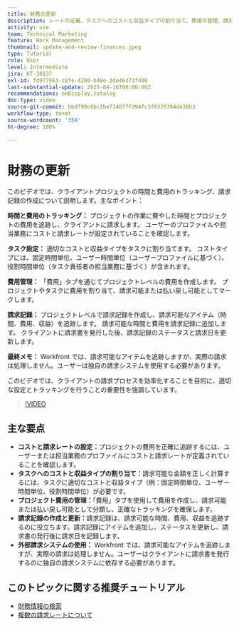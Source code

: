 ```yaml
---
title: 財務の更新
description: レートの定義、タスクへのコストと収益タイプの割り当て、費用の管理、請求記録の作成により、コストのトラッキングと請求を効率化します。Workfront では、実際の請求は行いません。
activity: use
team: Technical Marketing
feature: Work Management
thumbnail: update-and-review-finances.jpeg
type: Tutorial
role: User
level: Intermediate
jira: KT-10137
exl-id: fd977963-c8fe-4200-b46e-3de46373f400
last-substantial-update: 2025-04-16T00:00:00Z
recommendations: noDisplay,catalog
doc-type: video
source-git-commit: bbdf99c6bc1be714077fd94fc3f8325394de36b3
workflow-type: tm+mt
source-wordcount: '359'
ht-degree: 100%

---
```



# 財務の更新

このビデオでは、クライアントプロジェクトの時間と費用のトラッキング、請求記録の作成について説明します。主なポイント：

**時間と費用のトラッキング：**
プロジェクトの作業に費やした時間とプロジェクトの費用を追跡し、クライアントに請求します。
ユーザーのプロファイルや担当業務にコストと請求レートが設定されていることを確認します。

**タスク設定：**
適切なコストと収益タイプをタスクに割り当てます。
コストタイプには、固定時間単位、ユーザー時間単位（ユーザープロファイルに基づく）、役割時間単位（タスク責任者の担当業務に基づく）が含まれます。

**費用管理：**
「費用」タブを通じてプロジェクトレベルの費用を作成します。
プロジェクトやタスクに費用を割り当て、請求可能または払い戻し可能としてマークします。

**請求記録：**
プロジェクトレベルで請求記録を作成し、請求可能なアイテム（時間、費用、収益）を追跡します。
請求可能な時間と費用を請求記録に追加します。
クライアントに請求書を発行した後、請求記録のステータスと請求日を更新します。

**最終メモ：**
Workfront では、請求可能なアイテムを追跡しますが、実際の請求は処理しません。ユーザーは独自の請求システムを使用する必要があります。

このビデオでは、クライアントの請求プロセスを効率化することを目的に、適切な設定とトラッキングを行うことの重要性を強調しています。

>[!VIDEO](https://video.tv.adobe.com/v/3457648/?quality=12&learn=on&enablevpops=1)

## 主な要点


* **コストと請求レートの設定：**&#x200B;プロジェクトの費用を正確に追跡するには、ユーザーまたは担当業務のプロファイルにコストと請求レートが定義されていることを確認します。
* **タスクへのコストと収益タイプの割り当て：**&#x200B;請求可能な金額を正しく計算するには、タスクに適切なコストと収益タイプ（例：固定時間単位、ユーザー時間単位、役割時間単位）が必要です。
* **プロジェクト費用の管理：**「費用」タブを使用して費用を作成し、請求可能または払い戻し可能として分類し、正確なトラッキングを確保します。
* **請求記録の作成と更新：**&#x200B;請求記録は、請求可能な時間、費用、収益を追跡するのに役立ちます。請求記録にアイテムを追加し、ステータスを更新し、請求書の発行後に請求日を記録します。
* **外部請求システムの使用：** Workfront では、請求可能なアイテムを追跡しますが、実際の請求は処理しません。ユーザーはクライアントに請求書を発行するのに独自の請求システムに依存する必要があります。


## このトピックに関する推奨チュートリアル

* [財務情報の検索](/help/manage-work/project-finances/find-financial-information.md)
* [複数の請求レートについて](/help/manage-work/project-finances/multiple-billing-rates.md)
  <!--* [Update finances](/help/manage-work/project-finances/update-and-review-finances.md)-->

